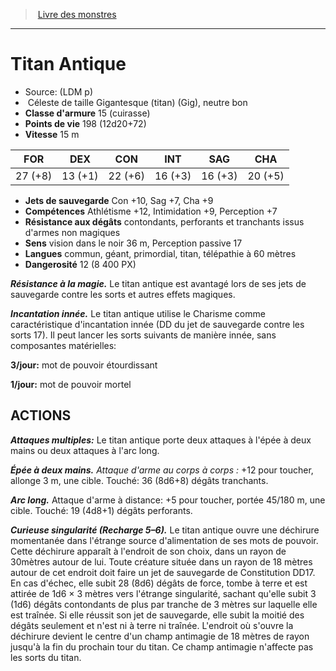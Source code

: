 ﻿> [Livre des monstres](tome_of_beasts.md)

---

# Titan Antique

- Source: (LDM p)
-  Céleste de taille Gigantesque (titan) (Gig), neutre bon
- **Classe d'armure** 15 (cuirasse)
- **Points de vie** 198 (12d20+72)
- **Vitesse** 15 m

|FOR|DEX|CON|INT|SAG|CHA|
|---|---|---|---|---|---|
|27 (+8)|13 (+1)|22 (+6)|16 (+3)|16 (+3)|20 (+5)|

- **Jets de sauvegarde** Con +10, Sag +7, Cha +9
- **Compétences** Athlétisme +12, Intimidation +9, Perception +7
- **Résistance aux dégâts** contondants, perforants et tranchants issus d'armes non magiques
- **Sens** vision dans le noir 36 m, Perception passive 17
- **Langues** commun, géant, primordial, titan, télépathie à 60 mètres
- **Dangerosité** 12 (8 400 PX)

**_Résistance à la magie._** Le titan antique est avantagé lors de ses jets de sauvegarde contre les sorts et autres effets magiques.

**_Incantation innée._** Le titan antique utilise le Charisme comme caractéristique d'incantation innée (DD du jet de sauvegarde contre les sorts 17). Il peut lancer les sorts suivants de manière innée, sans composantes matérielles:

**3/jour:** mot de pouvoir étourdissant

**1/jour:** mot de pouvoir mortel

## ACTIONS

**_Attaques multiples:_** Le titan antique porte deux attaques à l'épée à deux mains ou deux attaques à l'arc long.

**_Épée à deux mains._** _Attaque d'arme au corps à corps :_ +12 pour toucher, allonge 3 m, une cible. Touché: 36 (8d6+8) dégâts tranchants.

**_Arc long._** Attaque d'arme à distance: +5 pour toucher, portée 45/180 m, une cible. Touché: 19 (4d8+1) dégâts perforants.

**_Curieuse singularité (Recharge 5–6)._** Le titan antique ouvre une déchirure momentanée dans l'étrange source d'alimentation de ses mots de pouvoir. Cette déchirure apparaît à l'endroit de son choix, dans un rayon de 30mètres autour de lui. Toute créature située dans un rayon de 18 mètres autour de cet endroit doit faire un jet de sauvegarde de Constitution DD17. En cas d'échec, elle subit 28 (8d6) dégâts de force, tombe à terre et est attirée de 1d6 × 3 mètres vers l'étrange singularité, sachant qu'elle subit 3 (1d6) dégâts contondants de plus par tranche de 3 mètres sur laquelle elle est traînée. Si elle réussit son jet de sauvegarde, elle subit la moitié des dégâts seulement et n'est ni à terre ni traînée. L'endroit où s'ouvre la déchirure devient le centre d'un champ antimagie de 18 mètres de rayon jusqu'à la fin du prochain tour du titan. Ce champ antimagie n'affecte pas les sorts du titan.

